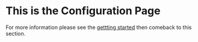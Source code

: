 # This is the Configuration Page
For more information please see the [gettting started](getting-started.md) then comeback to this section.
